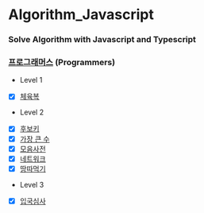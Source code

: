 # Algorithm_Javascript

### Solve Algorithm with Javascript and Typescript

### [프로그래머스](https://programmers.co.kr/) (Programmers)

- Level 1
- [x] [체육복](https://github.com/WISUNGWON/Algorithm_Javascript/blob/main/Programmers/220109_sweatsuit.js)
- Level 2
- [x] [후보키](https://github.com/WISUNGWON/Algorithm_Javascript/blob/main/Programmers/220109_candidateKey.js)
- [x] [가장 큰 수](https://github.com/WISUNGWON/Algorithm_Javascript/blob/main/Programmers/220109_max-number.js)
- [x] [모음사전](https://github.com/WISUNGWON/Algorithm_Javascript/blob/main/Programmers/%EB%AA%A8%EC%9D%8C%EC%82%AC%EC%A0%84.test.ts)
- [x] [네트워크](https://github.com/WISUNGWON/Algorithm_Javascript/blob/main/Programmers/network.test.ts)
- [x] [땅따먹기](https://github.com/WISUNGWON/Algorithm_Javascript/blob/main/Programmers/hopscotch.ts)
- Level 3
- [x] [입국심사](https://github.com/WISUNGWON/Algorithm_Javascript/blob/main/Programmers/Immigration.ts)
